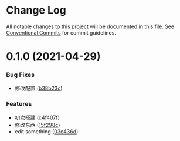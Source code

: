 # Change Log

All notable changes to this project will be documented in this file.
See [Conventional Commits](https://conventionalcommits.org) for commit guidelines.

# 0.1.0 (2021-04-29)


### Bug Fixes

* 修改配置 ([b38b23c](https://github.com/hopkinson/wbiao-fe/commit/b38b23cb609ea285cb70c7813a727aab14cafad6))


### Features

* 初次搭建 ([c4f407f](https://github.com/hopkinson/wbiao-fe/commit/c4f407f97cf88fcae581cbe9f2b407c0e61b81eb))
* 修改东西 ([15f298c](https://github.com/hopkinson/wbiao-fe/commit/15f298cc2dd3360ac2d18ec1264bb927c56c4c93))
* edit something ([03c436d](https://github.com/hopkinson/wbiao-fe/commit/03c436da9a195e96d274af7a87acb3df6b2ab726))
